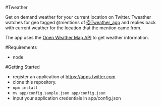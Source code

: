 #Tweather

Get on demand weather for your current location on Twitter. Tweather watches for geo tagged @mentions of [@Tweather_app](https://twitter.com/tweather_app) and replies back with current weather for the location that the mention came from.

The app uses the [Open Weather Map API](http://openweathermap.org/api) to get weather information.

#Requirements
* node

#Getting Started

* register an application at https://apps.twitter.com
* clone this repository.
* `npm install`
* `mv app/config.sample.json app/config.json`
* input your application credentials in app/config.json
